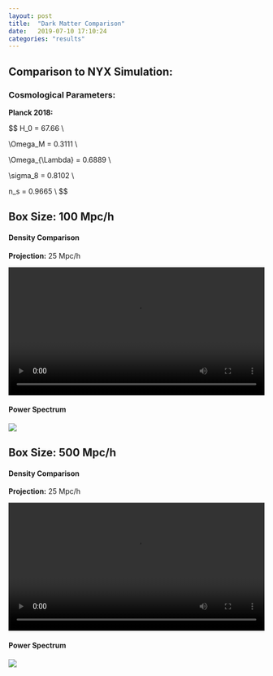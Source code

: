 ```yaml
---
layout: post
title:  "Dark Matter Comparison"
date:   2019-07-10 17:10:24 
categories: "results"
---
```



## Comparison to NYX Simulation:

### Cosmological Parameters:

**Planck 2018:**

$$
H_0 = 67.66 \\

\Omega_M = 0.3111 \\

\Omega_{\Lambda} = 0.6889 \\

\sigma_8 = 0.8102 \\

n_s = 0.9665 \\
$$


## Box Size: 100 Mpc/h

#### Density Comparison

**Projection:** 25 Mpc/h

<div style="text-align: center">
<video src="{{ site.url }}assets/videos/dm_projection_100Mpc.mp4" width="100%"  height="auto" controls preload> </video>
</div>



#### Power Spectrum

<img src="{{ site.url }}assets/images/power_dm_nyx_100Mpc.png">


## Box Size: 500 Mpc/h

#### Density Comparison

**Projection:** 25 Mpc/h

<div style="text-align: center">
<video src="{{ site.url }}assets/videos/dm_projection_50Mpc.mp4" width="100%"  height="auto" controls preload> </video>
</div>



#### Power Spectrum

<img src="{{ site.url }}assets/images/power_dm_nyx_50Mpc.png">

